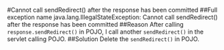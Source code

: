 #Cannot call sendRedirect() after the response has been committed
##Full exception name
java.lang.IllegalStateException: Cannot call sendRedirect() after the response has been committed
##Reason
After calling `response.sendRedirect()` in POJO, I call another `sendRedirect()` in the servlet calling POJO.
##Solution
Delete the `sendRedirect()` in POJO.
